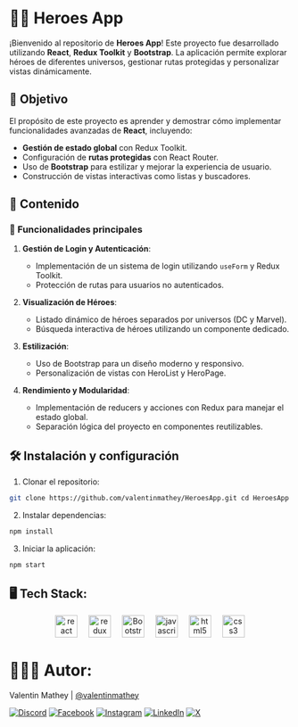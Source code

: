 # 🦸‍♂️ Heroes App

¡Bienvenido al repositorio de **Heroes App**! Este proyecto fue desarrollado utilizando **React**, **Redux Toolkit** y **Bootstrap**. La aplicación permite explorar héroes de diferentes universos, gestionar rutas protegidas y personalizar vistas dinámicamente.

## 💫 Objetivo

El propósito de este proyecto es aprender y demostrar cómo implementar funcionalidades avanzadas de **React**, incluyendo:
* **Gestión de estado global** con Redux Toolkit.
* Configuración de **rutas protegidas** con React Router.
* Uso de **Bootstrap** para estilizar y mejorar la experiencia de usuario.
* Construcción de vistas interactivas como listas y buscadores.

## 📂 Contenido

### 🌟 Funcionalidades principales

1. **Gestión de Login y Autenticación**:
   * Implementación de un sistema de login utilizando `useForm` y Redux Toolkit.
   * Protección de rutas para usuarios no autenticados.

2. **Visualización de Héroes**:
   * Listado dinámico de héroes separados por universos (DC y Marvel).
   * Búsqueda interactiva de héroes utilizando un componente dedicado.

3. **Estilización**:
   * Uso de Bootstrap para un diseño moderno y responsivo.
   * Personalización de vistas con HeroList y HeroPage.

4. **Rendimiento y Modularidad**:
   * Implementación de reducers y acciones con Redux para manejar el estado global.
   * Separación lógica del proyecto en componentes reutilizables.

## 🛠️ Instalación y configuración

1. Clonar el repositorio:

```bash
git clone https://github.com/valentinmathey/HeroesApp.git cd HeroesApp
```

2. Instalar dependencias:

```bash
npm install
```

3. Iniciar la aplicación:

```bash
npm start
```

## 🖥️ Tech Stack:
<div align="center">
<img src="https://cdn.jsdelivr.net/gh/devicons/devicon/icons/react/react-original.svg" height="40" alt="react logo" />
<img width="12" />
<img src="https://cdn.jsdelivr.net/gh/devicons/devicon/icons/redux/redux-original.svg" height="40" alt="redux logo" />
<img width="12" />
<img src="https://cdn.jsdelivr.net/gh/devicons/devicon/icons/bootstrap/bootstrap-original.svg" height="40" alt="Bootstrap logo" />
<img width="12" />
<img src="https://cdn.jsdelivr.net/gh/devicons/devicon/icons/javascript/javascript-original.svg" height="40" alt="javascript logo" />
<img width="12" />
<img src="https://cdn.jsdelivr.net/gh/devicons/devicon/icons/html5/html5-original.svg" height="40" alt="html5 logo" />
<img width="12" />
<img src="https://cdn.jsdelivr.net/gh/devicons/devicon/icons/css3/css3-original.svg" height="40" alt="css3 logo" />
</div>

# 🧑🏻‍💻 Autor:

Valentin Mathey | <a href="https://github.com/valentinmathey">@valentinmathey</a>

[![Discord](https://img.shields.io/badge/Discord-%237289DA.svg?logo=discord&logoColor=white)](https://discord.gg/valentinmathey) [![Facebook](https://img.shields.io/badge/Facebook-%231877F2.svg?logo=Facebook&logoColor=white)](https://facebook.com/ValentinEzequielMathey) [![Instagram](https://img.shields.io/badge/Instagram-%23E4405F.svg?logo=Instagram&logoColor=white)](https://instagram.com/valen.mathey/) [![LinkedIn](https://img.shields.io/badge/LinkedIn-%230077B5.svg?logo=linkedin&logoColor=white)](https://linkedin.com/in/valentin-mathey) [![X](https://img.shields.io/badge/X-%231DA1F2.svg?logo=X&logoColor=white)](https://twitter.com/valen_mathey)
